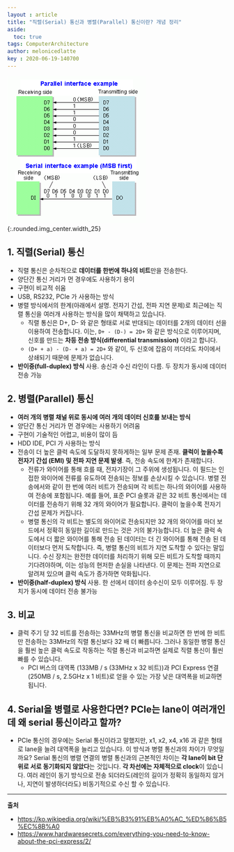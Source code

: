 ```yaml
---
layout : article
title: "직렬(Serial) 통신과 병렬(Parallel) 통신이란? 개념 정리"
aside:
  toc: true
tags: ComputerArchitecture
author: melonicedlatte  
key : 2020-06-19-140700
---       
```


![image](/assets/images/202006/Parallel_and_Serial_Transmission.gif){:.rounded.img_center.width_25}

## 1. 직렬(Serial) 통신

- 직렬 통신은 순차적으로 **데이터를 한번에 하나의 비트**만을 전송한다.
- 양단간 통신 거리가 먼 경우에도 사용하기 용이
- 구현이 비교적 쉬움
- USB, RS232, PCIe 가 사용하는 방식
- 병렬 방식에서의 한계(아래에서 설명. 전자기 간섭, 전파 지연 문제)로 최근에는 직렬 통신을 여러개 사용하는 방식을 많이 채택하고 있습니다. 
  - 직렬 통신은 D+, D- 와 같은 형태로 서로 반대되는 데이터를 2개의 데이터 선을 이용하여 전송합니다. 이는, `D+ - (D-) = 2D+` 와 같은 방식으로 이루어지며, 신호를 만드는 **차등 전송 방식(differential transmission)** 이라고 합니다. 
  - `(D+ + a) - (D- + a) = 2D+` 와 같이, 두 신호에 잡음이 끼더라도 차이에서 상쇄되기 때문에 문제가 없습니다. 
- **반이중(full-duplex) 방식** 사용. 송신과 수신 라인이 다름. 두 장치가 동시에 데이터 전송 가능


## 2. 병렬(Parallel) 통신

- **여러 개의 병렬 채널 위로 동시에 여러 개의 데이터 신호를 보내는 방식**
- 양단간 통신 거리가 먼 경우에는 사용하기 어려움
- 구현이 기술적인 어렵고, 비용이 많이 듬
- HDD IDE, PCI 가 사용하는 방식
- 전송이 더 높은 클럭 속도에 도달하지 못하게하는 일부 문제 존재. **클럭이 높을수록 전자기 간섭 (EMI) 및 전파 지연 문제 발생**. 즉, 전송 속도에 한계가 존재합니다. 
  - 전류가 와이어를 통해 흐를 때, 전자기장이 그 주위에 생성됩니다. 이 필드는 인접한 와이어에 전류를 유도하여 전송되는 정보를 손상시킬 수 있습니다. 병렬 전송에서와 같이 한 번에 여러 비트가 전송되며 각 비트는 하나의 와이어를 사용하여 전송에 포함됩니다. 예를 들어, 표준 PCI 슬롯과 같은 32 비트 통신에서는 데이터를 전송하기 위해 32 개의 와이어가 필요합니다. 클럭이 높을수록 전자기 간섭 문제가 커집니다.
  - 병렬 통신의 각 비트는 별도의 와이어로 전송되지만 32 개의 와이어를 마더 보드에서 정확히 동일한 길이로 만드는 것은 거의 불가능합니다. 더 높은 클럭 속도에서 더 짧은 와이어를 통해 전송 된 데이터는 더 긴 와이어를 통해 전송 된 데이터보다 먼저 도착합니다. 즉, 병렬 통신의 비트가 지연 도착할 수 있다는 말입니다. 수신 장치는 완전한 데이터를 처리하기 위해 모든 비트가 도착할 때까지 기다려야하며, 이는 성능의 현저한 손실을 나타낸다. 이 문제는 전파 지연으로 알려져 있으며 클럭 속도가 증가하면 악화됩니다.
- **반이중(half-duplex) 방식** 사용. 한 선에서 데이터 송수신이 모두 이루어짐. 두 장치가 동시에 데이터 전송 불가능
  
## 3. 비교

- 클럭 주기 당 32 비트를 전송하는 33MHz의 병렬 통신을 비교하면 한 번에 한 비트 만 전송하는 33MHz의 직렬 통신보다 32 배 더 빠릅니다. 그러나 동일한 병렬 통신을 훨씬 높은 클럭 속도로 작동하는 직렬 통신과 비교하면 실제로 직렬 통신이 훨씬 빠를 수 있습니다. 
  - PCI 버스의 대역폭 (133MB / s (33MHz x 32 비트))과 PCI Express 연결 (250MB / s, 2.5GHz x 1 비트)로 얻을 수 있는 가장 낮은 대역폭을 비교하면 됩니다.

## 4. Serial을 병렬로 사용한다면? PCIe는 lane이 여러개인데 왜 serial 통신이라고 할까?

- PCIe 통신의 경우에는 Serial 통신이라고 말했지만, x1, x2, x4, x16 과 같은 형태로 lane을 늘려 대역폭을 늘리고 있습니다. 이 방식과 병렬 통신과의 차이가 무엇일까요? Serial 통신의 병렬 연결의 병렬 통신과의 근본적인 차이는 **각 lane이 bit 단위로 서로 동기화되지 않았다**는 것입니다. **각 차선에는 자체적으로 clock**이 있습니다. 여러 레인이 동기 방식으로 전송 되더라도(레인의 길이가 정확히 동일하지 않거나, 지연이 발생하더라도) 비동기적으로 수신 할 수 있습니다.

---

**출처**

- https://ko.wikipedia.org/wiki/%EB%B3%91%EB%A0%AC_%ED%86%B5%EC%8B%A0
- https://www.hardwaresecrets.com/everything-you-need-to-know-about-the-pci-express/2/
